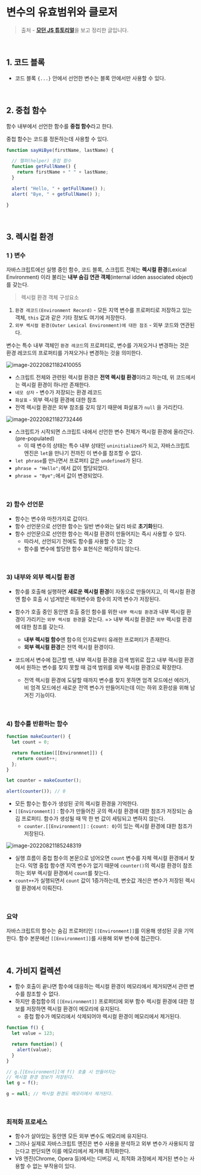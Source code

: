 # 변수의 유효범위와 클로저



> 출처 - [**모던 JS 튜토리얼**](https://ko.javascript.info/)을 보고 정리한 글입니다.



<br>



## 1. 코드 블록

- 코드 블록 `{...}` 안에서 선언한 변수는 블록 안에서만 사용할 수 있다.

<br>

## 2. 중첩 함수

함수 내부에서 선언한 함수를 **중첩 함수**라고 한다.

중첩 함수는 코드를 정돈하는데 사용할 수 있다.

```javascript
function sayHiBye(firstName, lastName) {

  // 헬퍼(helper) 중첩 함수
  function getFullName() {
    return firstName + " " + lastName;
  }

  alert( "Hello, " + getFullName() );
  alert( "Bye, " + getFullName() );

}
```

<br>

## 3. 렉시컬 환경

### 1 ) 변수

자바스크립트에선 실행 중인 함수, 코드 블록, 스크립트 전체는 **렉시컬 환경**(Lexical Environment) 이라 불리는 **내부 숨김 연관 객체**(internal idden associated object)를 갖는다.

> 렉시컬 환경 객체 구성요소

1. `환경 레코드(Environment Record)` - 모든 지역 변수를 프로퍼티로 저장하고 있는 객체, `this` 값과 같은 기타 정보도 여기에 저장한다.
2. `외부 렉시컬 환경(Outer Lexical Environment)에 대한 참조` - 외부 코드와 연관된다.

변수는 특수 내부 객체인 `환경 레코드`의 프로퍼티로, 변수를 가져오거나 변경하는 것은 환경 레코드의 프로퍼티를 가져오거나 변경하는 것을 의미한다.

![image-20220821182410055](https://user-images.githubusercontent.com/51310674/185786628-15510626-b3fc-4ea1-a009-e0fe06946c23.png)

- 스크립트 전체와 관련된 렉시컬 환경은 **전역 렉시컬 환경**이라고 하는데, 위 코드에서는 렉시컬 환경이 하나만 존재한다.
- `네모 상자` - 변수가 저장되는 환경 레코드
- `화살표` - 외부 렉시컬 환경에 대한 참조
- 전역 렉시컬 환경은 외부 참조를 갖지 않기 때문에 화살표가 `null` 을 가리킨다.

![image-20220821182732446](https://user-images.githubusercontent.com/51310674/185786631-ce4837e5-0c98-4f8e-8b6e-70e9de8ff0d3.png)

- 스크립트가 시작되면 스크립트 내에서 선언한 변수 전체가 렉시컬 환경에 올라간다. (pre-populated)
  - 이 때 변수의 상태는 특수 내부 상태인 `uninitialized`가 되고, 자바스크립트 엔진은 `let`을 만나기 전까진 이 변수를 참조할 수 없다.
- `let phrase`를 만나면서 프로퍼티 값은 `undefined`가 된다.
- `phrase = "Hello";`에서 값이 할당되었다.
- `phrase = "Bye";`에서 값이 변경되었다.

<br>

### 2) 함수 선언문

- 함수는 변수와 마찬가지로 값이다.
- 함수 선언문으로 선언한 함수는 일반 변수와는 달리 바로 **초기화**된다.
- 함수 선언문으로 선언한 함수는 렉시컬 환경이 만들어지는 즉시 사용할 수 있다.
  - 따라서, 선언되기 전에도 함수를 사용할 수 있는 것
  - 함수를 변수에 할당한 함수 표현식은 해당하지 않는다.

<br>

### 3) 내부와 외부 렉시컬 환경

- 함수를 호출해 실행하면 **새로운 렉시컬 환경**이 자동으로 만들어지고, 이 렉시컬 환경엔 함수 호출 시 넘겨받은 매개변수와 함수의 지역 변수가 저장된다.
- 함수가 호출 중인 동안엔 호출 중인 함수를 위한 `내부 랙시컬 환경`과 내부 렉시컬 환경이 가리키는 `외부 렉시컬 환경`을 갖는다. => 내부 렉시컬 환경은 `외부` 렉시컬 환경에 대한 참조를 갖는다.
  - **내부 렉시컬 함수**엔 함수의 인자로부터 유래한 프로퍼티가 존재한다.
  - **외부 렉시컬 환경**은 전역 렉시컬 환경이다.

- 코드에서 변수에 접근할 땐, 내부 렉시컬 환경을 검색 범위로 잡고 내부 렉시컬 환경에서 원하는 변수를 찾지 못할 때 검색 범위를 외부 렉시컬 환경으로 확장한다.
  - 전역 렉시컬 환경에 도달할 때까지 변수를 찾지 못하면 엄격 모드에선 에러가, 비 엄격 모드에선 새로운 전역 변수가 만들어지는데 이는 하위 호환성을 위해 남겨진 기능이다.

<br>

### 4) 함수를 반환하는 함수

```javascript
function makeCounter() {
  let count = 0;

  return function([[Environmnet]]) {
    return count++;
  };
}

let counter = makeCounter();

alert(counter()); // 0
```

- 모든 함수는 함수가 생성된 곳의 렉시컬 환경을 기억한다.
- `[[Environment]]` : 함수가 만들어진 곳의 렉시컬 환경에 대한 참조가 저장되는 숨김 프로퍼티. 함수가 생성될 때 딱 한 번 값이 세팅되고 변하지 않는다.
  - `counter.[[Environment]]` : `{count: 0}`이 있는 렉시컬 환경에 대한 참조가 저장된다.

![image-20220821185248319](https://user-images.githubusercontent.com/51310674/185786637-d6007a0d-02d5-46cd-a1f9-68f269a33f96.png)

- 실행 흐름이 중첩 함수의 본문으로 넘어오면 `count` 변수를 자체 렉시컬 환경에서 찾는다. 익명 중첩 함수엔 지역 변수가 없기 때문에 `counter()`의 렉시컬 환경이 참조하는 외부 렉시컬 환경에서 `count`를 찾는다.
- `count++`가 실행되면서 `count` 값이 1증가하는데, 변숫값 개신은 변수가 저장된 렉시컬 환경에서 이뤄진다.

<br>

### 요약

자바스크립트의 함수는 숨김 프로퍼티인 `[[Environment]]`를 이용해 생성된 곳을 기억한다. 함수 본문에선 `[[Environment]]`를 사용해 외부 변수에 접근한다.

<br>

## 4. 가비지 컬렉션

- 함수 호출이 끝나면 함수에 대응하는 렉시컬 환경이 메모리에서 제거되면서 관련 변수를 참조할 수 없다.
- 하지만 중첩함수의 `[[Environment]]` 프로퍼티에 외부 함수 렉시컬 환경에 대한 정보를 저장하면 렉시컬 환경이 메모리에 유지된다.
  - 중첩 함수가 메모리에서 삭제되어야 렉시컬 환경이 메모리에서 제거된다.

```javascript
function f() {
  let value = 123;

  return function() {
    alert(value);
  }
}

// g.[[Environment]]에 f() 호출 시 만들어지는
// 렉시컬 환경 정보가 저장된다.
let g = f(); 

g = null; // 렉시컬 환경도 메모리에서 제거된다.
```

<br>

### 최적화 프로세스

- 함수가 살아있는 동안엔 모든 외부 변수도 메모리에 유지된다.
- 그러나 실제로 자바스크립트 엔진은 변수 사용을 분석하고 외부 변수가 사용되지 않는다고 판단되면 이를 메모리에서 제거해 최적화한다.
- V8 엔진(Chrome, Opera 등)에서는 디버깅 시, 최적화 과정에서 제거된 변수는 사용할 수 없는 부작용이 있다.
